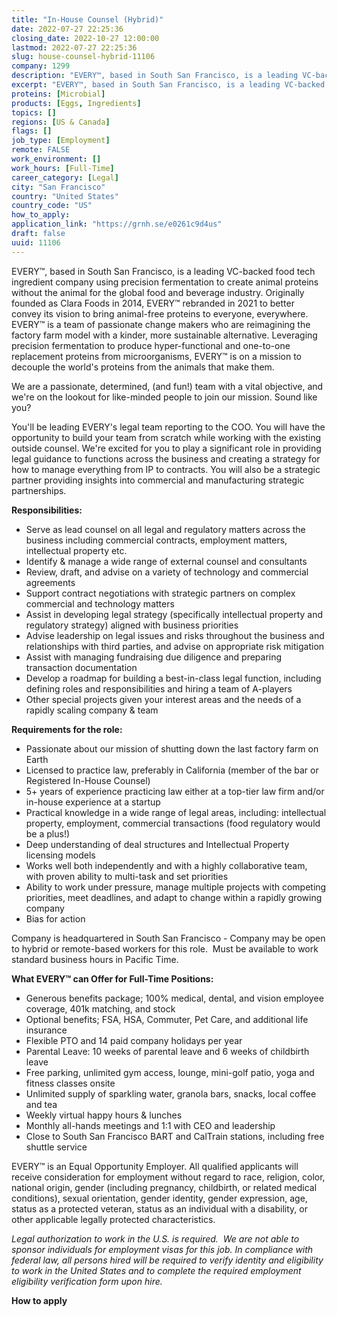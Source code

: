 ```yaml
---
title: "In-House Counsel (Hybrid)"
date: 2022-07-27 22:25:36
closing_date: 2022-10-27 12:00:00
lastmod: 2022-07-27 22:25:36
slug: house-counsel-hybrid-11106
company: 1299
description: "EVERY™, based in South San Francisco, is a leading VC-backed food tech ingredient company using precision fermentation to create animal proteins without the animal for the global food and beverage industry. Originally founded as Clara Foods in 2014, EVERY™ rebranded in 2021 to better convey its vision to bring animal-free proteins to everyone, everywhere. EVERY™ is a team of passionate change makers who are reimagining the factory farm model with a kinder, more sustainable alternative."
excerpt: "EVERY™, based in South San Francisco, is a leading VC-backed food tech ingredient company using precision fermentation to create animal proteins without the animal for the global food and beverage industry. Originally founded as Clara Foods in 2014, EVERY™ rebranded in 2021 to better convey its vision to bring animal-free proteins to everyone, everywhere. EVERY™ is a team of passionate change makers who are reimagining the factory farm model with a kinder, more sustainable alternative."
proteins: [Microbial]
products: [Eggs, Ingredients]
topics: []
regions: [US & Canada]
flags: []
job_type: [Employment]
remote: FALSE
work_environment: []
work_hours: [Full-Time]
career_category: [Legal]
city: "San Francisco"
country: "United States"
country_code: "US"
how_to_apply: 
application_link: "https://grnh.se/e0261c9d4us"
draft: false
uuid: 11106
---
```

EVERY™, based in South San Francisco, is a leading VC-backed food tech
ingredient company using precision fermentation to create animal
proteins without the animal for the global food and beverage industry.
Originally founded as Clara Foods in 2014, EVERY™ rebranded in 2021 to
better convey its vision to bring animal-free proteins to everyone,
everywhere. EVERY™ is a team of passionate change makers who are
reimagining the factory farm model with a kinder, more sustainable
alternative. Leveraging precision fermentation to produce
hyper-functional and one-to-one replacement proteins from
microorganisms, EVERY™ is on a mission to decouple the world's proteins
from the animals that make them.

We are a passionate, determined, (and fun!) team with a vital objective,
and we\'re on the lookout for like-minded people to join our mission.
Sound like you?

You'll be leading EVERY's legal team reporting to the COO. You will have
the opportunity to build your team from scratch while working with the
existing outside counsel. We're excited for you to play a significant
role in providing legal guidance to functions across the business and
creating a strategy for how to manage everything from IP to contracts.
You will also be a strategic partner providing insights into commercial
and manufacturing strategic partnerships. 

**Responsibilities:**

-   Serve as lead counsel on all legal and regulatory matters across the
    business including commercial contracts, employment matters,
    intellectual property etc.
-   Identify & manage a wide range of external counsel and consultants
-   Review, draft, and advise on a variety of technology and commercial
    agreements
-   Support contract negotiations with strategic partners on complex
    commercial and technology matters
-   Assist in developing legal strategy (specifically intellectual
    property and regulatory strategy) aligned with business priorities
-   Advise leadership on legal issues and risks throughout the business
    and relationships with third parties, and advise on appropriate risk
    mitigation
-   Assist with managing fundraising due diligence and preparing
    transaction documentation
-   Develop a roadmap for building a best-in-class legal function,
    including defining roles and responsibilities and hiring a team of
    A-players
-   Other special projects given your interest areas and the needs of a
    rapidly scaling company & team

**Requirements for the role:**

-   Passionate about our mission of shutting down the last factory farm
    on Earth
-   Licensed to practice law, preferably in California (member of the
    bar or Registered In-House Counsel)
-   5+ years of experience practicing law either at a top-tier law firm
    and/or in-house experience at a startup
-   Practical knowledge in a wide range of legal areas, including:
    intellectual property, employment, commercial transactions (food
    regulatory would be a plus!)
-   Deep understanding of deal structures and Intellectual Property
    licensing models
-   Works well both independently and with a highly collaborative team,
    with proven ability to multi-task and set priorities
-   Ability to work under pressure, manage multiple projects with
    competing priorities, meet deadlines, and adapt to change within a
    rapidly growing company
-   Bias for action 

Company is headquartered in South San Francisco - Company may be open to
hybrid or remote-based workers for this role.  Must be available to work
standard business hours in Pacific Time. 

**What EVERY™ can Offer for Full-Time Positions:**

-   Generous benefits package; 100% medical, dental, and vision employee
    coverage, 401k matching, and stock
-   Optional benefits; FSA, HSA, Commuter, Pet Care, and additional life
    insurance
-   Flexible PTO and 14 paid company holidays per year
-   Parental Leave: 10 weeks of parental leave and 6 weeks of childbirth
    leave
-   Free parking, unlimited gym access, lounge, mini-golf patio, yoga
    and fitness classes onsite
-   Unlimited supply of sparkling water, granola bars, snacks, local
    coffee and tea
-   Weekly virtual happy hours & lunches
-   Monthly all-hands meetings and 1:1 with CEO and leadership
-   Close to South San Francisco BART and CalTrain stations, including
    free shuttle service

EVERY™ is an Equal Opportunity Employer. All qualified applicants will
receive consideration for employment without regard to race, religion,
color, national origin, gender (including pregnancy, childbirth, or
related medical conditions), sexual orientation, gender identity, gender
expression, age, status as a protected veteran, status as an individual
with a disability, or other applicable legally protected
characteristics.

*Legal authorization to work in the U.S. is required.  We are not able
to sponsor individuals for employment visas for this job. In compliance
with federal law, all persons hired will be required to verify identity
and eligibility to work in the United States and to complete the
required employment eligibility verification form upon hire.*


**How to apply**



